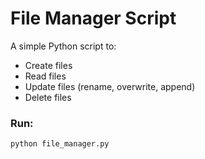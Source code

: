 # File Manager Script

A simple Python script to:

- Create files  
- Read files  
- Update files (rename, overwrite, append)  
- Delete files  

### Run:
```bash
python file_manager.py
